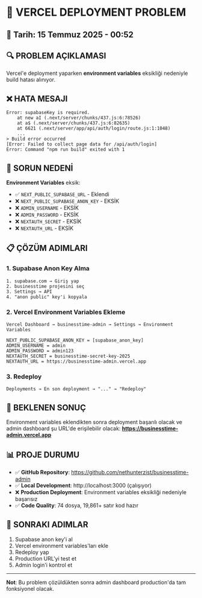 # 🚨 VERCEL DEPLOYMENT PROBLEM

## 📅 Tarih: 15 Temmuz 2025 - 00:52

## 🔍 PROBLEM AÇIKLAMASI

Vercel'e deployment yaparken **environment variables** eksikliği nedeniyle build hatası alınıyor.

## ❌ HATA MESAJI

```
Error: supabaseKey is required.
    at new aI (.next/server/chunks/437.js:6:78526)
    at a$ (.next/server/chunks/437.js:6:82635)
    at 6621 (.next/server/app/api/auth/login/route.js:1:1048)
    ...
> Build error occurred
[Error: Failed to collect page data for /api/auth/login]
Error: Command "npm run build" exited with 1
```

## 🔧 SORUN NEDENİ

**Environment Variables** eksik:
- ✅ `NEXT_PUBLIC_SUPABASE_URL` - Eklendi
- ❌ `NEXT_PUBLIC_SUPABASE_ANON_KEY` - EKSİK
- ❌ `ADMIN_USERNAME` - EKSİK  
- ❌ `ADMIN_PASSWORD` - EKSİK
- ❌ `NEXTAUTH_SECRET` - EKSİK
- ❌ `NEXTAUTH_URL` - EKSİK

## 📋 ÇÖZÜM ADIMLARI

### 1. Supabase Anon Key Alma
```
1. supabase.com → Giriş yap
2. businesstime projesini seç
3. Settings → API
4. "anon public" key'i kopyala
```

### 2. Vercel Environment Variables Ekleme
```
Vercel Dashboard → businesstime-admin → Settings → Environment Variables

NEXT_PUBLIC_SUPABASE_ANON_KEY = [supabase_anon_key]
ADMIN_USERNAME = admin
ADMIN_PASSWORD = admin123
NEXTAUTH_SECRET = businesstime-secret-key-2025
NEXTAUTH_URL = https://businesstime-admin.vercel.app
```

### 3. Redeploy
```
Deployments → En son deployment → "..." → "Redeploy"
```

## 🎯 BEKLENEN SONUÇ

Environment variables eklendikten sonra deployment başarılı olacak ve admin dashboard şu URL'de erişilebilir olacak:
**https://businesstime-admin.vercel.app**

## 📊 PROJE DURUMU

- ✅ **GitHub Repository**: https://github.com/nethunterzist/businesstime-admin
- ✅ **Local Development**: http://localhost:3000 (çalışıyor)
- ❌ **Production Deployment**: Environment variables eksikliği nedeniyle başarısız
- ✅ **Code Quality**: 74 dosya, 19,861+ satır kod hazır

## 🔄 SONRAKI ADIMLAR

1. Supabase anon key'i al
2. Vercel environment variables'ları ekle
3. Redeploy yap
4. Production URL'yi test et
5. Admin login'i kontrol et

---

**Not**: Bu problem çözüldükten sonra admin dashboard production'da tam fonksiyonel olacak.
